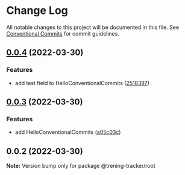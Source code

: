 # Change Log

All notable changes to this project will be documented in this file.
See [Conventional Commits](https://conventionalcommits.org) for commit guidelines.

## [0.0.4](https://github.com/adziok/trening-tracker/compare/v0.0.3...v0.0.4) (2022-03-30)


### Features

* add test field to HelloConventionalCommits ([2518397](https://github.com/adziok/trening-tracker/commit/25183974f31cb863b2ae8dcc1da159077edea5c8))





## [0.0.3](https://github.com/adziok/trening-tracker/compare/v0.0.2...v0.0.3) (2022-03-30)


### Features

* add HelloConventionalCommits ([a05c03c](https://github.com/adziok/trening-tracker/commit/a05c03c969b766c3d56c495fde8f23c09e4ab4c7))





## 0.0.2 (2022-03-30)

**Note:** Version bump only for package @trening-tracker/root
